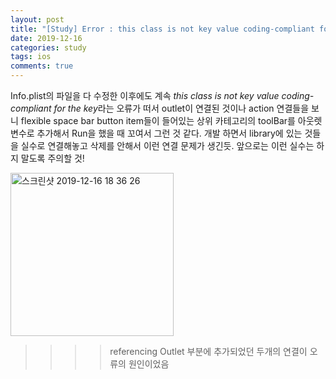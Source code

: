 ```yaml
---
layout: post
title: "[Study] Error : this class is not key value coding-compliant for the key 에러 발생시"
date: 2019-12-16
categories: study
tags: ios
comments: true
---
```


Info.plist의 파일을 다 수정한 이후에도 계속 *this class is not key value coding-compliant for the key*라는 오류가 떠서 outlet이 연결된 것이나 action 연결들을 보니 flexible space bar button item들이 들어있는 상위 카테고리의 toolBar를 아웃렛 변수로 추가해서 Run을 했을 때 꼬여서 그런 것 같다. 
개발 하면서 library에 있는 것들을 실수로 연결해놓고 삭제를 안해서 이런 연결 문제가 생긴듯.
앞으로는 이런 실수는 하지 말도록 주의할 것!

<img width="261" alt="스크린샷 2019-12-16 18 36 26" src="https://user-images.githubusercontent.com/56791347/70896117-782f2d00-2033-11ea-9e7b-156e9ad5cb34.png">

>>>> referencing Outlet 부분에 추가되었던 두개의 연결이 오류의 원인이었음 